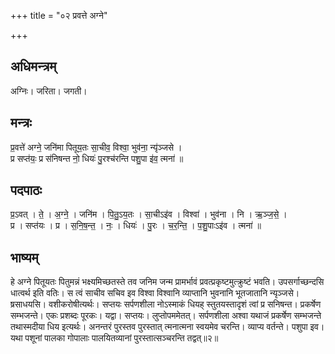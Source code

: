 +++
title = "०२ प्रवत्ते अग्ने"

+++
## अधिमन्त्रम्
अग्निः। जरिता। जगती।

## मन्त्रः
प्र॒वत्ते॑ अग्ने॒ जनि॑मा पितूय॒तः सा॒चीव॒ विश्वा॒ भुव॑ना॒ न्यृ॑ञ्जसे ।  
प्र सप्त॑यः॒ प्र स॑निषन्त नो॒ धियः॑ पु॒रश्च॑रन्ति पशु॒पा इ॑व॒ त्मना॑ ॥

## पदपाठः
प्र॒ऽवत् । ते॒ । अ॒ग्ने॒ । जनि॑म । पि॒तु॒ऽय॒तः । सा॒चीऽइ॑व । विश्वा॑ । भुव॑ना । नि । ऋ॒ञ्ज॒से॒ ।  
प्र । सप्त॑यः । प्र । स॒नि॒ष॒न्त॒ । नः॒ । धियः॑ । पु॒रः । च॒र॒न्ति॒ । प॒शु॒पाःऽइ॑व । त्मना॑ ॥

## भाष्यम्
हे अग्ने पितूयतः पितुमन्नं भक्ष्यमिच्छतस्ते तव जनिम जन्म प्रामर्भावं प्रवत्प्रकृष्टमुत्क्रुष्टं भवति। उपसर्गाच्छन्दसि धात्वर्थ इति वतिः। स त्वं साचीव सचिव इव विश्वा विश्वानि व्याप्तानि भुवनानि भूतजातानि न्यृञ्जसे। ष्रसाधयसि। वशीकरोषीत्यर्थः। सप्तयः सर्पणशीला नोऽस्माकं धियह् स्तुतयस्तादृशं त्वां प्र सनिषन्त। प्रकर्षेण सम्भजन्ते। एकः प्रशब्दः पूरकः। यद्वा। सप्तयः। लुप्तोपममेतत्। सर्पणशीला अश्वा यथाजं प्रकर्षेण सम्भजन्ते तथास्मदीया धिय इत्यर्थः। अनन्तरं पुरस्तव पुरस्तात् त्मनात्मना स्वयमेव चरन्ति। व्याप्य वर्तन्ते। पशुपा इव। यथा पशूनां पालका गोपालाः पालयितव्यानां पुरस्तात्सञ्चरन्ति तद्वत्॥२॥